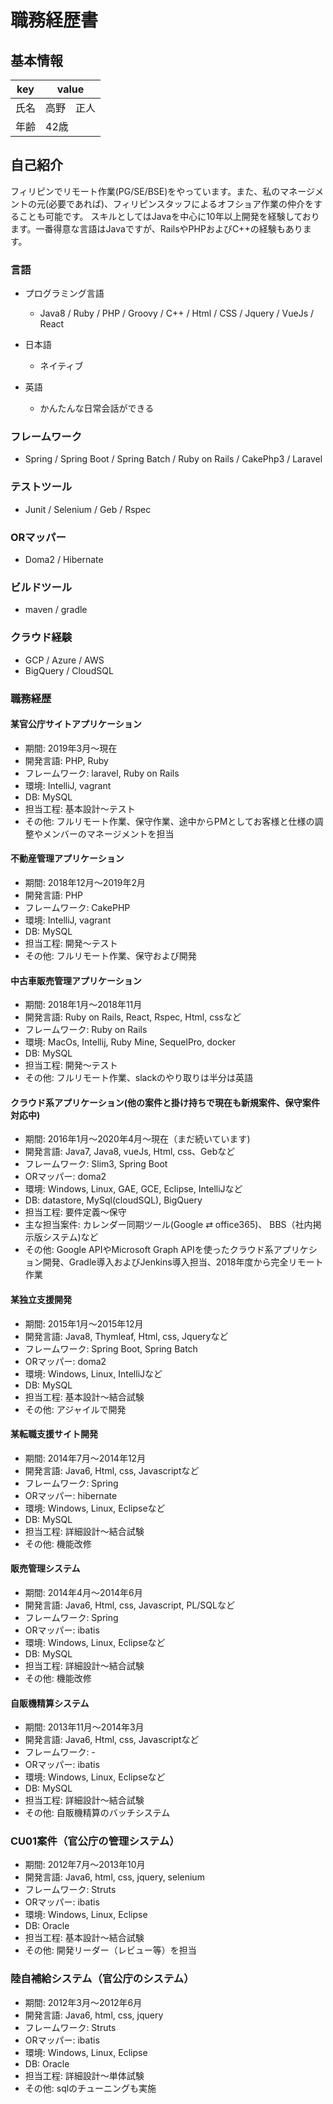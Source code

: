 # 職務経歴書
## 基本情報
|key|value|
|---|-----|
|氏名|高野　正人|
|年齢|42歳|

## 自己紹介
フィリピンでリモート作業(PG/SE/BSE)をやっています。また、私のマネージメントの元(必要であれば)、フィリピンスタッフによるオフショア作業の仲介をすることも可能です。
スキルとしてはJavaを中心に10年以上開発を経験しております。一番得意な言語はJavaですが、RailsやPHPおよびC++の経験もあります。

### 言語

- プログラミング言語
  - Java8 / Ruby / PHP / Groovy / C++ / Html / CSS / Jquery / VueJs / React

- 日本語
  - ネイティブ
- 英語
  - かんたんな日常会話ができる

### フレームワーク

- Spring / Spring Boot / Spring Batch / Ruby on Rails / CakePhp3 / Laravel

### テストツール

- Junit / Selenium / Geb / Rspec

### ORマッパー

- Doma2 / Hibernate

### ビルドツール

- maven / gradle 

### クラウド経験

- GCP / Azure / AWS
- BigQuery / CloudSQL 

### 職務経歴
#### 某官公庁サイトアプリケーション
- 期間: 2019年3月〜現在
- 開発言語: PHP, Ruby
- フレームワーク: laravel, Ruby on Rails
- 環境: IntelliJ, vagrant
- DB: MySQL
- 担当工程: 基本設計〜テスト
- その他: フルリモート作業、保守作業、途中からPMとしてお客様と仕様の調整やメンバーのマネージメントを担当

#### 不動産管理アプリケーション
- 期間: 2018年12月〜2019年2月
- 開発言語: PHP
- フレームワーク: CakePHP
- 環境: IntelliJ, vagrant
- DB: MySQL
- 担当工程: 開発〜テスト
- その他: フルリモート作業、保守および開発

#### 中古車販売管理アプリケーション
- 期間: 2018年1月〜2018年11月
- 開発言語: Ruby on Rails, React, Rspec, Html, cssなど
- フレームワーク: Ruby on Rails
- 環境: MacOs, Intellij, Ruby Mine, SequelPro, docker
- DB: MySQL
- 担当工程: 開発〜テスト
- その他: フルリモート作業、slackのやり取りは半分は英語

#### クラウド系アプリケーション(他の案件と掛け持ちで現在も新規案件、保守案件対応中)
- 期間: 2016年1月〜2020年4月〜現在（まだ続いています)
- 開発言語: Java7, Java8, vueJs, Html, css、Gebなど
- フレームワーク: Slim3, Spring Boot
- ORマッパー: doma2
- 環境: Windows, Linux, GAE, GCE, Eclipse, IntelliJなど
- DB: datastore, MySql(cloudSQL), BigQuery
- 担当工程: 要件定義〜保守
- 主な担当案件: カレンダー同期ツール(Google ⇄ office365)、 BBS（社内掲示版システム)など
- その他: Google APIやMicrosoft Graph APIを使ったクラウド系アプリケション開発、Gradle導入およびJenkins導入担当、2018年度から完全リモート作業

#### 某独立支援開発
- 期間: 2015年1月〜2015年12月
- 開発言語: Java8, Thymleaf, Html, css, Jqueryなど
- フレームワーク: Spring Boot, Spring Batch
- ORマッパー: doma2
- 環境: Windows, Linux, IntelliJなど
- DB: MySQL
- 担当工程: 基本設計〜結合試験
- その他: アジャイルで開発

#### 某転職支援サイト開発
- 期間: 2014年7月〜2014年12月
- 開発言語: Java6, Html, css, Javascriptなど
- フレームワーク: Spring
- ORマッパー: hibernate
- 環境: Windows, Linux, Eclipseなど
- DB: MySQL
- 担当工程: 詳細設計〜結合試験
- その他: 機能改修

#### 販売管理システム
- 期間: 2014年4月〜2014年6月
- 開発言語: Java6, Html, css, Javascript, PL/SQLなど
- フレームワーク: Spring
- ORマッパー: ibatis
- 環境: Windows, Linux, Eclipseなど
- DB: MySQL
- 担当工程: 詳細設計〜結合試験
- その他: 機能改修

#### 自販機精算システム
- 期間: 2013年11月〜2014年3月
- 開発言語: Java6, Html, css, Javascriptなど
- フレームワーク: -
- ORマッパー: ibatis
- 環境: Windows, Linux, Eclipseなど
- DB: MySQL
- 担当工程: 詳細設計〜結合試験
- その他: 自販機精算のバッチシステム

### CU01案件（官公庁の管理システム）
- 期間: 2012年7月〜2013年10月
- 開発言語: Java6, html, css, jquery, selenium
- フレームワーク: Struts
- ORマッパー: ibatis
- 環境: Windows, Linux, Eclipse
- DB: Oracle
- 担当工程: 基本設計〜結合試験
- その他: 開発リーダー（レビュー等）を担当

### 陸自補給システム（官公庁のシステム）
- 期間: 2012年3月〜2012年6月
- 開発言語: Java6, html, css, jquery
- フレームワーク: Struts
- ORマッパー: ibatis
- 環境: Windows, Linux, Eclipse
- DB: Oracle
- 担当工程: 詳細設計〜単体試験
- その他: sqlのチューニングも実施

